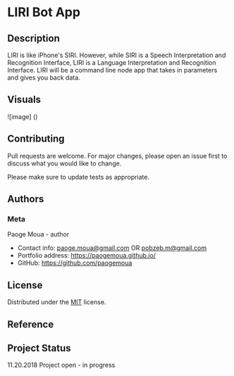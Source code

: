 # LIRI Bot App

## Description
LIRI is like iPhone's SIRI. However, while SIRI is a Speech Interpretation and Recognition Interface, LIRI is a Language Interpretation and Recognition Interface. LIRI will be a command line node app that takes in parameters and gives you back data.

## Visuals

![image] ()

## Contributing
Pull requests are welcome. For major changes, please open an issue first to discuss what you would like to change.

Please make sure to update tests as appropriate.

## Authors
### Meta
Paoge Moua - author
* Contact info: paoge.moua@gmail.com OR pobzeb.m@gmail.com
* Portfolio address: https://paogemoua.github.io/
* GitHub: https://github.com/paogemoua

## License
Distributed under the [MIT] license.

## Reference

## Project Status
11.20.2018 Project open - in progress

<!-- Linked -->
[MIT]: https://choosealicense.com/licenses/mit/